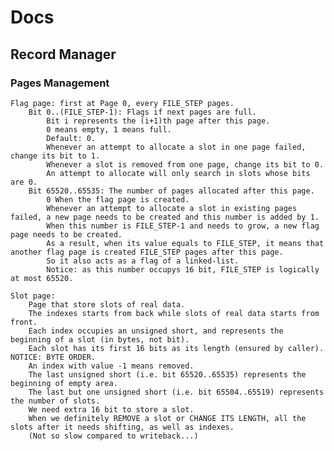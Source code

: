 # Docs

## Record Manager

### Pages Management

	Flag page: first at Page 0, every FILE_STEP pages.
		Bit 0..(FILE_STEP-1): Flags if next pages are full.
			Bit i represents the (i+1)th page after this page.
			0 means empty, 1 means full.
			Default: 0.
			Whenever an attempt to allocate a slot in one page failed, change its bit to 1.
			Whenever a slot is removed from one page, change its bit to 0.
			An attempt to allocate will only search in slots whose bits are 0.
		Bit 65520..65535: The number of pages allocated after this page.
			0 When the flag page is created.
			Whenever an attempt to allocate a slot in existing pages failed, a new page needs to be created and this number is added by 1.
			When this number is FILE_STEP-1 and needs to grow, a new flag page needs to be created.
			As a result, when its value equals to FILE_STEP, it means that another flag page is created FILE_STEP pages after this page.
			So it also acts as a flag of a linked-list.
			Notice: as this number occupys 16 bit, FILE_STEP is logically at most 65520.

	Slot page:
		Page that store slots of real data.
		The indexes starts from back while slots of real data starts from front.
		Each index occupies an unsigned short, and represents the beginning of a slot (in bytes, not bit).
		Each slot has its first 16 bits as its length (ensured by caller). NOTICE: BYTE ORDER.
		An index with value -1 means removed.
		The last unsigned short (i.e. bit 65520..65535) represents the beginning of empty area.
		The last but one unsigned short (i.e. bit 65504..65519) represents the number of slots.
		We need extra 16 bit to store a slot.
		When we definitely REMOVE a slot or CHANGE ITS LENGTH, all the slots after it needs shifting, as well as indexes.
		(Not so slow compared to writeback...)
